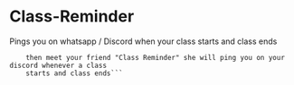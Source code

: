 # Class-Reminder
Pings you on whatsapp / Discord when your class starts and class ends

```If you are also lazy as me to check for time table for which class is running right now then
    then meet your friend "Class Reminder" she will ping you on your discord whenever a class 
    starts and class ends```

